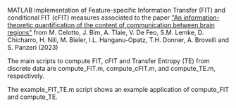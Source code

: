 MATLAB implementation of Feature-specific Information Transfer (FIT) and conditional FIT (cFIT) measures associated to the paper
["An information-theoretic quantification of the content of communication between brain regions"](https://www.biorxiv.org/content/10.1101/2023.06.14.544903v1.full.pdf) from M. Celotto, J. Bím, A. Tlaie, V. De Feo, S.M. Lemke, D. Chicharro, H. Nili, M. Bieler, I.L. Hanganu-Opatz, T.H. Donner, A. Brovelli and S. Panzeri (2023)

The main scripts to compute FIT, cFIT and Transfer Entropy (TE) from discrete data are compute_FIT.m, compute_cFIT.m, and compute_TE.m, respectively.

The example_FIT_TE.m script shows an example application of compute_FIT and compute_TE.
